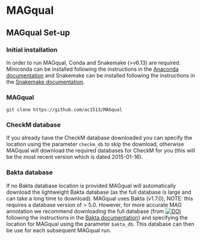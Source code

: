 # MAGqual

## 

## MAGqual Set-up

### Initial installation
In order to run MAGqual, Conda and Snakemake (>v6.13) are required. 
Miniconda can be installed following the instructions in the [Anaconda documentation](https://docs.conda.io/en/latest/miniconda.html) and Snakemake can be installed following the instructions in the [Snakemake documentation](https://snakemake.readthedocs.io/en/stable/getting_started/installation.html). 

### MAGqual 

`git clone https://github.com/ac1513/MAGqual`

### CheckM database
If you already have the CheckM database downloaded you can specify the location using the parameter `checkm_db` to skip the download, otherwise MAGqual will download the required databases for CheckM for you (this will be the most recent version which is dated 2015-01-16).

### Bakta database 
If no Bakta database location is provided MAGqual will automatically download the lightweight Bakta database (as the full database is large and can take a long time to download). MAGqual uses Bakta (v1.7.0), NOTE: this requires a database version of > 5.0.
However, for more accurate MAG annotation we recommend downloading the full database (from [![DOI](https://zenodo.org/badge/DOI/10.5281/zenodo.7669534.svg)](https://doi.org/10.5281/zenodo.7669534) following the instructions in the [Bakta documentation](https://bakta.readthedocs.io/en/latest/BAKTA.html#database-download)) and specifying the location for MAGqual using the parameter `bakta_db`. This database can then be use for each subsequent MAGqual run. 